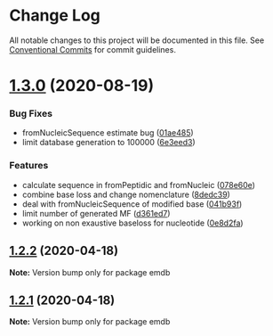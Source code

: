 # Change Log

All notable changes to this project will be documented in this file.
See [Conventional Commits](https://conventionalcommits.org) for commit guidelines.

# [1.3.0](https://github.com/cheminfo/molecular-formula/compare/emdb@1.2.2...emdb@1.3.0) (2020-08-19)


### Bug Fixes

* fromNucleicSequence estimate bug ([01ae485](https://github.com/cheminfo/molecular-formula/commit/01ae48564890d0545863261114b30ad20c8573a6))
* limit database generation to 100000 ([6e3eed3](https://github.com/cheminfo/molecular-formula/commit/6e3eed36564e7cbee5ad06c3f71621aff759f7c3))


### Features

* calculate sequence in fromPeptidic and fromNucleic ([078e60e](https://github.com/cheminfo/molecular-formula/commit/078e60e593e77a253f54e330c999213f523129b0))
* combine base loss and change nomenclature ([8dedc39](https://github.com/cheminfo/molecular-formula/commit/8dedc39b14655cc3f6e0016102eabe2b1373a7b0))
* deal with fromNucleicSequence of modified base ([041b93f](https://github.com/cheminfo/molecular-formula/commit/041b93f35776bebf605a0909ff2800ded4ec1a3c))
* limit number of generated MF ([d361ed7](https://github.com/cheminfo/molecular-formula/commit/d361ed75f1d129fda64b19c2ee3cd421486aeeac))
* working on non exaustive baseloss for nucleotide ([0e8d2fa](https://github.com/cheminfo/molecular-formula/commit/0e8d2fa67ee33096091b1a245d21c213f3f4456b))





## [1.2.2](https://github.com/cheminfo/molecular-formula/compare/emdb@1.2.1...emdb@1.2.2) (2020-04-18)

**Note:** Version bump only for package emdb





## [1.2.1](https://github.com/cheminfo/molecular-formula/compare/emdb@1.2.0...emdb@1.2.1) (2020-04-18)

**Note:** Version bump only for package emdb

